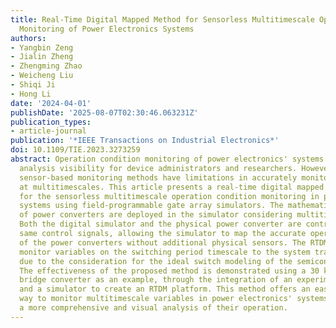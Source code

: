 ```yaml
---
title: Real-Time Digital Mapped Method for Sensorless Multitimescale Operation Condition
  Monitoring of Power Electronics Systems
authors:
- Yangbin Zeng
- Jialin Zheng
- Zhengming Zhao
- Weicheng Liu
- Shiqi Ji
- Hong Li
date: '2024-04-01'
publishDate: '2025-08-07T02:30:46.063231Z'
publication_types:
- article-journal
publication: '*IEEE Transactions on Industrial Electronics*'
doi: 10.1109/TIE.2023.3273259
abstract: Operation condition monitoring of power electronics' systems can improve
  analysis visibility for device administrators and researchers. However, the current
  sensor-based monitoring methods have limitations in accurately monitoring variables
  at multitimescales. This article presents a real-time digital mapped (RTDM) method
  for the sensorless multitimescale operation condition monitoring in power electronics'
  systems using field-programmable gate array simulators. The mathematical models
  of power converters are deployed in the simulator considering multitimescale characteristics.
  Both the digital simulator and the physical power converter are controlled by the
  same control signals, allowing the simulator to map the accurate operation conditions
  of the power converters without additional physical sensors. The RTDM method can
  monitor variables on the switching period timescale to the system transient timescale
  due to the consideration for the ideal switch modeling of the semiconductor switch.
  The effectiveness of the proposed method is demonstrated using a 30 kW dual active
  bridge converter as an example, through the integration of an experimental prototype
  and a simulator to create an RTDM platform. This method offers an easy and sensorless
  way to monitor multitimescale variables in power electronics' systems, providing
  a more comprehensive and visual analysis of their operation.
---
```

